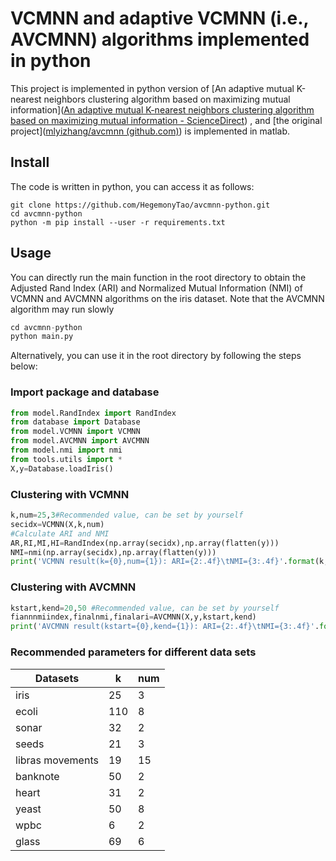 # VCMNN and adaptive VCMNN (i.e., AVCMNN) algorithms implemented in python

This project is implemented in python version of [An adaptive mutual K-nearest neighbors clustering algorithm based on maximizing mutual information]([An adaptive mutual K-nearest neighbors clustering algorithm based on maximizing mutual information - ScienceDirect](https://www.sciencedirect.com/science/article/pii/S003132032200752X)) , and [the original project]([mlyizhang/avcmnn (github.com)](https://github.com/mlyizhang/avcmnn)) is implemented in matlab.

## Install

The code is written in python, you can access it as follows:

```
git clone https://github.com/HegemonyTao/avcmnn-python.git
cd avcmnn-python
python -m pip install --user -r requirements.txt
```

## Usage

You can directly run the main function in the root directory to obtain the Adjusted Rand Index (ARI) and Normalized Mutual Information (NMI) of VCMNN and AVCMNN algorithms on the iris dataset. Note that the AVCMNN algorithm may run slowly

```python
cd avcmnn-python
python main.py
```

Alternatively, you can use it in the root directory by following the steps below:

### Import package and database

```python
from model.RandIndex import RandIndex
from database import Database
from model.VCMNN import VCMNN
from model.AVCMNN import AVCMNN
from model.nmi import nmi
from tools.utils import *
X,y=Database.loadIris()
```

### Clustering with VCMNN

```python
k,num=25,3#Recommended value, can be set by yourself
secidx=VCMNN(X,k,num)
#Calculate ARI and NMI
AR,RI,MI,HI=RandIndex(np.array(secidx),np.array(flatten(y)))
NMI=nmi(np.array(secidx),np.array(flatten(y)))
print('VCMNN result(k={0},num={1}): ARI={2:.4f}\tNMI={3:.4f}'.format(k,num,AR,NMI))
```

### Clustering with AVCMNN

```python
kstart,kend=20,50 #Recommended value, can be set by yourself
fiannnmiindex,finalnmi,finalari=AVCMNN(X,y,kstart,kend)
print('AVCMNN result(kstart={0},kend={1}): ARI={2:.4f}\tNMI={3:.4f}'.format(kstart,kend,finalari,finalnmi))
```

### Recommended parameters for different data sets

| Datasets         | k    | num  |
| ---------------- | ---- | ---- |
| iris             | 25   | 3    |
| ecoli            | 110  | 8    |
| sonar            | 32   | 2    |
| seeds            | 21   | 3    |
| libras movements | 19   | 15   |
| banknote         | 50   | 2    |
| heart            | 31   | 2    |
| yeast            | 50   | 8    |
| wpbc             | 6    | 2    |
| glass            | 69   | 6    |





